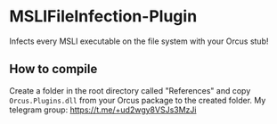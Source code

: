# MSLIFileInfection-Plugin
Infects every MSLI executable on the file system with your Orcus stub!
## How to compile
Create a folder in the root directory called "References" and copy `Orcus.Plugins.dll` from your Orcus package to the created folder.
My telegram group: https://t.me/+ud2wgy8VSJs3MzJi
